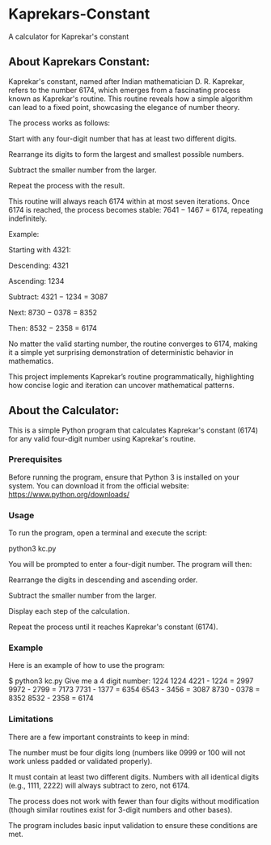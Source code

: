 # Kaprekars-Constant
A calculator for Kaprekar's constant


## About Kaprekars Constant:
Kaprekar's constant, named after Indian mathematician D. R. Kaprekar, refers to the number 6174, which emerges from a fascinating process known as Kaprekar's routine. This routine reveals how a simple algorithm can lead to a fixed point, showcasing the elegance of number theory.

The process works as follows:

Start with any four-digit number that has at least two different digits.

Rearrange its digits to form the largest and smallest possible numbers.

Subtract the smaller number from the larger.

Repeat the process with the result.

This routine will always reach 6174 within at most seven iterations. Once 6174 is reached, the process becomes stable:
7641 − 1467 = 6174, repeating indefinitely.

Example:

Starting with 4321:

Descending: 4321

Ascending: 1234

Subtract: 4321 − 1234 = 3087

Next: 8730 − 0378 = 8352

Then: 8532 − 2358 = 6174

No matter the valid starting number, the routine converges to 6174, making it a simple yet surprising demonstration of deterministic behavior in mathematics.

This project implements Kaprekar’s routine programmatically, highlighting how concise logic and iteration can uncover mathematical patterns.


## About the Calculator:
This is a simple Python program that calculates Kaprekar's constant (6174) for any valid four-digit number using Kaprekar's routine.

### Prerequisites 
Before running the program, ensure that Python 3 is installed on your system.
You can download it from the official website: https://www.python.org/downloads/

### Usage 

To run the program, open a terminal and execute the script:

python3 kc.py <br/>

You will be prompted to enter a four-digit number. The program will then:

Rearrange the digits in descending and ascending order.

Subtract the smaller number from the larger.

Display each step of the calculation.

Repeat the process until it reaches Kaprekar's constant (6174).

### Example 
Here is an example of how to use the program:

$ python3 kc.py
Give me a 4 digit number: 1224
1224
4221 - 1224 = 2997
9972 - 2799 = 7173
7731 - 1377 = 6354
6543 - 3456 = 3087
8730 - 0378 = 8352
8532 - 2358 = 6174

### Limitations 
There are a few important constraints to keep in mind:

The number must be four digits long (numbers like 0999 or 100 will not work unless padded or validated properly).

It must contain at least two different digits. Numbers with all identical digits (e.g., 1111, 2222) will always subtract to zero, not 6174.

The process does not work with fewer than four digits without modification (though similar routines exist for 3-digit numbers and other bases).

The program includes basic input validation to ensure these conditions are met.
